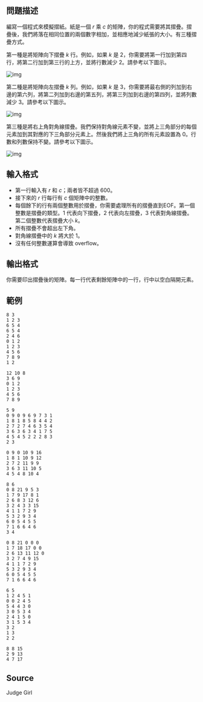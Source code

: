 ## 問題描述

編寫一個程式來模擬摺紙。紙是一個 $r$ 乘 $c$ 的矩陣，你的程式需要將其摺疊。摺疊後，我們將落在相同位置的兩個數字相加，並相應地減少紙張的大小。有三種摺疊方式。

第一種是將矩陣向下摺疊 $k$ 行。例如，如果 $k$ 是 $2$，你需要將第一行加到第四行，將第二行加到第三行的上方，並將行數減少 $2$。請參考以下圖示。

![img](file://1.png)

第二種是將矩陣向左摺疊 $k$ 列。例如，如果 $k$ 是 $3$，你需要將最右側的列加到右邊的第六列，將第二列加到右邊的第五列，將第三列加到右邊的第四列，並將列數減少 $3$。請參考以下圖示。

![img](file://2.png)


第三種是將右上角對角線摺疊。我們保持對角線元素不變，並將上三角部分的每個元素加到其對應的下三角部分元素上。然後我們將上三角的所有元素設置為 $0$。行數和列數保持不變。請參考以下圖示。

![img](file://3.png)


## 輸入格式

- 第一行輸入有 $r$ 和 $c$；兩者皆不超過 $600$。
- 接下來的 $r$ 行每行有 $c$ 個矩陣中的整數。
- 每個餘下的行有兩個整數用於摺疊，你需要處理所有的摺疊直到EOF。第一個整數是摺疊的類型。$1$ 代表向下摺疊，$2$ 代表向左摺疊，$3$ 代表對角線摺疊。第二個整數代表摺疊大小 $k$。
- 所有摺疊不會超出左下角。
- 對角線摺疊中的 $k$ 將大於 $1$。
- 沒有任何整數運算會導致 overflow。

## 輸出格式

你需要印出摺疊後的矩陣。每一行代表剩餘矩陣中的一行，行中以空白隔開元素。

## 範例

```input1
8 3
1 2 3
6 5 4
6 5 4
2 4 6
0 1 2
1 2 3
4 5 6
7 8 9
1 2
```

```output1
12 10 8
3 6 9
0 1 2
1 2 3
4 5 6
7 8 9
```

```input2
5 9
0 9 0 9 6 9 7 3 1
1 8 1 8 5 8 4 4 2
2 7 2 7 4 6 3 5 4
3 6 3 6 3 4 1 7 5
4 5 4 5 2 2 2 8 3
2 3
```

```output2
0 9 0 10 9 16
1 8 1 10 9 12
2 7 2 11 9 9
3 6 3 11 10 5
4 5 4 8 10 4
```

```input3
8 6
0 8 21 9 5 3
1 7 9 17 8 1
2 6 8 3 12 6
3 2 4 3 3 15
4 1 1 7 2 9
5 3 2 9 3 4
6 0 5 4 5 5
7 1 6 6 4 6
3 4
```

```output3
0 8 21 0 0 0
1 7 18 17 0 0
2 6 13 11 12 0
3 2 7 4 9 15
4 1 1 7 2 9
5 3 2 9 3 4
6 0 5 4 5 5
7 1 6 6 4 6
```

```input4
6 5
1 2 4 5 1 
0 0 2 4 5 
5 4 4 3 0 
3 0 5 3 4 
2 4 1 5 0 
3 1 5 3 4 
3 2
1 3
2 2
```

```output4
8 8 15 
2 9 13 
4 7 17
```

## Source

Judge Girl